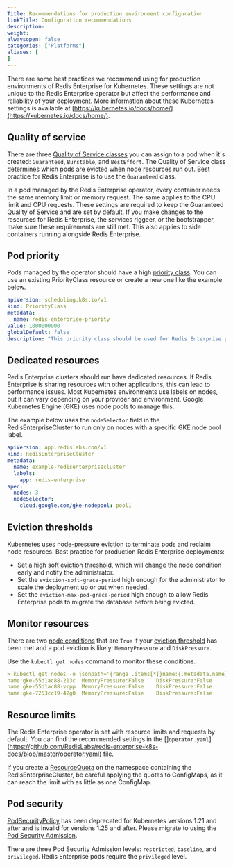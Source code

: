 ```yaml
---
Title: Recommendations for production environment configuration
linkTitle: Configuration recommendations
description: 
weight: 
alwaysopen: false
categories: ["Platforms"]
aliases: [
]  
---
```


There are some best practices we recommend using for production environments of Redis Enterprise for Kubernetes. These settings are not unique to the Redis Enterprise operator but affect the performance and reliability of your deployment. More information about these Kubernetes settings is available at [https://kubernetes.io/docs/home/](https://kubernetes.io/docs/home/).

## Quality of service

There are three [Quality of Service classes](https://kubernetes.io/docs/tasks/configure-pod-container/quality-service-pod/) you can assign to a pod when it's created: `Guaranteed`, `Burstable`, and `BestEffort`. The Quality of Service class determines which pods are evicted when node resources run out. Best practice for Redis Enterprise is to use the `Guaranteed` class.

In a pod managed by the Redis Enterprise operator, every container needs the same memory limit or memory request. The same applies to the CPU limit and CPU requests. These settings are required to keep the Guaranteed Quality of Service and are set by default. If you make changes to the resources for Redis Enterprise, the services riggeer, or the bootstrapper, make sure these requirements are still met. This also applies to side containers running alongside Redis Enterprise.

## Pod priority

Pods managed by the operator should have a high [priority class](https://kubernetes.io/docs/concepts/scheduling-eviction/pod-priority-preemption/). You can use an existing PriorityClass resource or create a new one like the example below.

```yaml
apiVersion: scheduling.k8s.io/v1
kind: PriorityClass
metadata:
  name: redis-enterprise-priority
value: 1000000000
globalDefault: false
description: "This priority class should be used for Redis Enterprise pods only."
```

## Dedicated resources

Redis Enterprise clusters should run have dedicated resources. If Redis Enterprise is sharing resources with other applications, this can lead to performance issues. Most Kubernetes environments use labels on nodes, but it can vary depending on your provider and environment. Google Kubernetes Engine (GKE) uses node pools to manage this.

The example below uses the `nodeSelector` field in the RedisEnterpriseCluster to run only on nodes with a specific GKE node pool label.

```yaml
apiVersion: app.redislabs.com/v1
kind: RedisEnterpriseCluster
metadata:
  name: example-redisenterprisecluster
  labels:
    app: redis-enterprise
spec:
  nodes: 3
  nodeSelector:
    cloud.google.com/gke-nodepool: pool1
```
## Eviction thresholds

Kubernetes uses [node-pressure eviction](https://kubernetes.io/docs/concepts/scheduling-eviction/node-pressure-eviction/) to terminate pods and reclaim node resources. Best practice for production Redis Enterprise deployments: 

* Set a high [soft eviction threshold](https://kubernetes.io/docs/concepts/scheduling-eviction/node-pressure-eviction/#soft-eviction-thresholds), which will change the node condition early and notify the administrator.
* Set the `eviction-soft-grace-period` high enough for the administrator to scale the deployment up or out when needed.
* Set the `eviction-max-pod-grace-period` high enough to allow Redis Enterprise pods to migrate the database before being evicted.

## Monitor resources

There are two [node conditions](https://kubernetes.io/docs/concepts/scheduling-eviction/node-pressure-eviction/#node-conditions) that are `True` if your [eviction threshold](https://kubernetes.io/docs/concepts/scheduling-eviction/node-pressure-eviction/#eviction-thresholds) has been met and a pod eviction is likely:  `MemoryPressure` and `DiskPressure`.

Use the `kubectl get nodes` command to monitor these conditions.

```yaml
> kubectl get nodes -o jsonpath='{range .items[*]}name:{.metadata.name}{"\t"}MemoryPressure:{.status.conditions[?(@.type == "MemoryPressure")].status}{"\t"}DiskPressure:{.status.conditions[?(@.type == "DiskPressure")].status}{"\n"}{end}'
name:gke-55d1ac88-213c	MemoryPressure:False	DiskPressure:False
name:gke-55d1ac88-vrpp	MemoryPressure:False	DiskPressure:False
name:gke-7253cc19-42g0	MemoryPressure:False	DiskPressure:False
```

## Resource limits

The Redis Enterprise operator is set with resource limits and requests by default. You can find the recommended settings in the []`operator.yaml`](https://github.com/RedisLabs/redis-enterprise-k8s-docs/blob/master/operator.yaml) file.

If you create a [ResourceQuota](https://kubernetes.io/docs/concepts/policy/resource-quotas/) on the namespace containing the RedisEnterpriseCluster, be careful applying the quotas to ConfigMaps, as it can reach the limit with as little as one ConfigMap.

## Pod security

[PodSecurityPolicy](https://kubernetes.io/docs/concepts/security/pod-security-policy/) has been deprecated for Kubernetes versions 1.21 and after and is invalid for versions 1.25 and after. Please migrate to using the [Pod Security Admission](https://kubernetes.io/docs/concepts/security/pod-security-admission/).

There are three Pod Security Admission levels: `restricted`, `baseline`, and `privileged`. Redis Enterprise pods require the `privileged` level.
